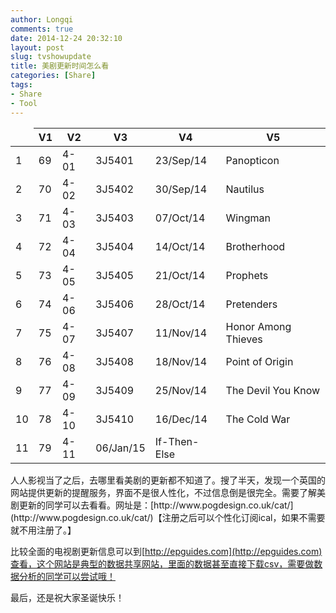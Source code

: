 ```yaml
---
author: Longqi
comments: true
date: 2014-12-24 20:32:10
layout: post
slug: tvshowupdate
title: 美剧更新时间怎么看
categories: [Share]
tags:
- Share
- Tool
---
```

<table>
<thead><tr>
<td id="origin">&nbsp;</td><th>V1</th><th>V2</th><th>V3</th><th>V4</th><th>V5</th>
</tr></thead>
<tbody>
<tr>
<td class="rn">1</td><td>69</td><td>4-01</td><td>3J5401</td><td>23/Sep/14</td><td>Panopticon  </td>
</tr>
<tr>
<td class="rn">2</td><td>70</td><td>4-02</td><td>3J5402</td><td>30/Sep/14</td><td>Nautilus  </td>
</tr>
<tr>
<td class="rn">3</td><td>71</td><td>4-03</td><td>3J5403</td><td>07/Oct/14</td><td>Wingman  </td>
</tr>
<tr>
<td class="rn">4</td><td>72</td><td>4-04</td><td>3J5404</td><td>14/Oct/14</td><td>Brotherhood  </td>
</tr>
<tr>
<td class="rn">5</td><td>73</td><td>4-05</td><td>3J5405</td><td>21/Oct/14</td><td>Prophets  </td>
</tr>
<tr>
<td class="rn">6</td><td>74</td><td>4-06</td><td>3J5406</td><td>28/Oct/14</td><td>Pretenders  </td>
</tr>
<tr>
<td class="rn">7</td><td>75</td><td>4-07</td><td>3J5407</td><td>11/Nov/14</td><td>Honor Among Thieves  </td>
</tr>
<tr>
<td class="rn">8</td><td>76</td><td>4-08</td><td>3J5408</td><td>18/Nov/14</td><td>Point of Origin  </td>
</tr>
<tr>
<td class="rn">9</td><td>77</td><td>4-09</td><td>3J5409</td><td>25/Nov/14</td><td>The Devil You Know  </td>
</tr>
<tr>
<td class="rn">10</td><td>78</td><td>4-10</td><td>3J5410</td><td>16/Dec/14</td><td>The Cold War  </td>
</tr>
<tr>
<td class="rn">11</td><td>79</td><td>4-11</td><td>06/Jan/15</td><td>If-Then-Else</td><td>&nbsp;</td>
</tr>
</tbody>

</table>
人人影视当了之后，去哪里看美剧的更新都不知道了。搜了半天，发现一个英国的网站提供更新的提醒服务，界面不是很人性化，不过信息倒是很完全。需要了解美剧更新的同学可以去看看。网址是：[http://www.pogdesign.co.uk/cat/](http://www.pogdesign.co.uk/cat/)【注册之后可以个性化订阅ical，如果不需要就不用注册了。】

比较全面的电视剧更新信息可以到[http://epguides.com](http://epguides.com)查看，这个网站是典型的数据共享网站，里面的数据甚至直接下载csv，需要做数据分析的同学可以尝试哦！

最后，还是祝大家圣诞快乐！

